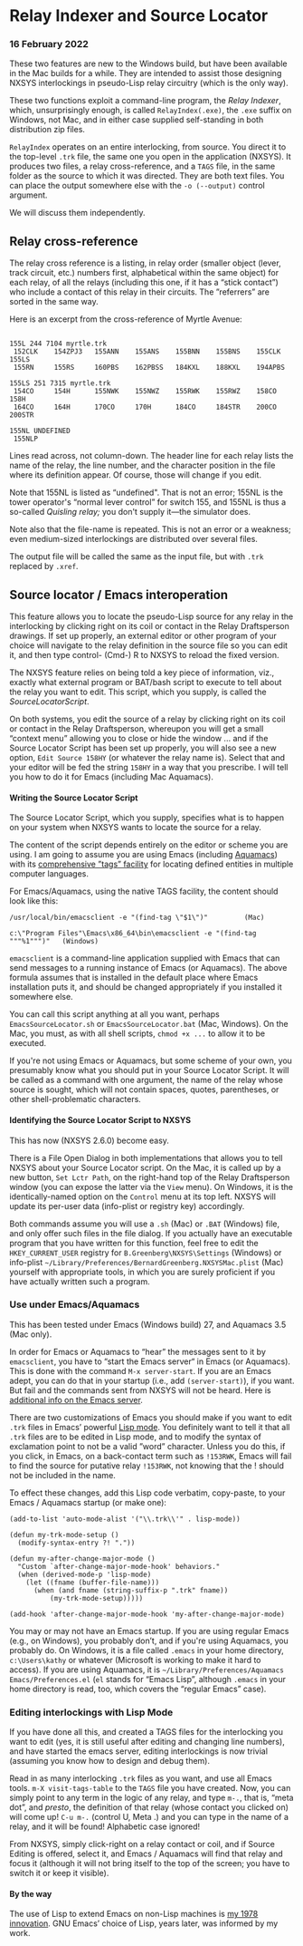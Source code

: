 # Relay Indexer and Source Locator

### 16 February 2022

These two features are new to the Windows build, but have been available in the Mac builds for a while.  They are intended to assist those designing NXSYS interlockings in pseudo-Lisp relay circuitry (which is the only way).

These two functions exploit a command-line program, the *Relay Indexer*, which, unsurprisingly enough, is called `RelayIndex(.exe)`, the `.exe` suffix on Windows, not Mac, and in either case supplied self-standing in both distribution zip files.

`RelayIndex` operates on an entire interlocking, from source.  You direct it to the top-level `.trk` file, the same one you open in the application (NXSYS).  It produces two files, a relay cross-reference, and a `TAGS` file, in the same folder as the source to which it was directed.  They are both text files.  You can place the output somewhere else with the `-o (--output)` control argument.

We will discuss them independently.

## Relay cross-reference

The relay cross reference is a listing, in relay order (smaller object (lever, track circuit, etc.) numbers first, alphabetical within the same object) for each relay, of all the relays (including this one, if it has a “stick contact”) who include a contact of this relay in their circuits.  The ”referrers” are sorted in the same way.

Here is an excerpt from the cross-reference of Myrtle Avenue: 
<span style="font-size:50%">
~~~

155L 244 7104 myrtle.trk
 152CLK    154ZPJ3   155ANN    155ANS    155BNN    155BNS    155CLK    155LS     
 155RN     155RS     160PBS    162PBSS   184KXL    188KXL    194APBS   

155LS 251 7315 myrtle.trk
 154CO     154H      155NWK    155NWZ    155RWK    155RWZ    158CO     158H      
 164CO     164H      170CO     170H      184CO     184STR    200CO     200STR    

155NL UNDEFINED
 155NLP    
~~~
</span>
Lines read across, not column-down. The header line for each relay lists the name of the relay, the line number, and the character position in the file where its definition appear.  Of course, those will change if you edit.

Note that 155NL is listed as “undefined".  That is not an error; 155NL is the tower operator's “normal lever control” for switch 155, and 155NL is thus a so-called *Quisling relay;* you don't supply it—the simulator does.

Note also that the file-name is repeated.  This is not an error or a weakness; even medium-sized interlockings are distributed over several files.

The output file will be called the same as the input file, but with `.trk` replaced by `.xref`.

## Source locator / Emacs interoperation

This feature allows you to locate the pseudo-Lisp source for any relay in the interlocking by clicking right on its coil or contact in the Relay Draftsperson drawings. If set up properly, an external editor or other program of your choice will navigate to the relay definition in the source file so you can edit it, and then type control- (Cmd-) R to NXSYS to reload the fixed version.

The NXSYS feature relies on being told a key piece of information, viz., exactly what external program or BAT/bash script to execute to tell about the relay you want to edit. This script, which you supply, is called the *SourceLocatorScript*.

On both systems, you edit the source of a relay by clicking right on its coil or contact in the Relay Draftsperson, whereupon you will get a small “context menu” allowing you to close or hide the window ... and if the Source Locator Script has been set up properly, you will also see a new option, `Edit Source 158HY` (or whatever the relay name is). Select that and your editor will be fed the string `158HY` in a way that you prescribe.  I will tell you how to do it for Emacs (including Mac Aquamacs).

#### Writing the Source Locator Script

The Source Locator Script, which you supply, specifies what is to happen on your system when NXSYS wants to locate the source for a relay.

The content of the script depends entirely on the editor or scheme you are using.  I am going to assume you are using Emacs (including [Aquamacs](https://aquamacs.org/)) with its [comprehensive ”tags” facility](https://www.emacswiki.org/emacs/EmacsTags) for locating defined entities in multiple computer languages.

For Emacs/Aquamacs, using the native TAGS facility, the content should look like this:
~~~
/usr/local/bin/emacsclient -e "(find-tag \"$1\")"         (Mac)

c:\"Program Files"\Emacs\x86_64\bin\emacsclient -e "(find-tag """%1""")"   (Windows)
~~~

`emacsclient` is a command-line application supplied with Emacs that can send messages to a running instance of Emacs (or Aquamacs). The above formula assumes that is installed in the default place where Emacs installation puts it, and should be changed appropriately if you installed it somewhere else.

You can call this script anything at all you want, perhaps `EmacsSourceLocator.sh` or `EmacsSourceLocator.bat` (Mac, Windows).  On the Mac, you must, as with all shell scripts, `chmod +x ...` to allow it to be executed.

If you're not using Emacs or Aquamacs, but some scheme of your own, you presumably know what you should put in your Source Locator Script.  It will be called as a command with one argument, the name of the relay whose source is sought, which will not contain spaces, quotes, parentheses, or other shell-problematic characters.

#### Identifying the Source Locator Script to NXSYS

This has now (NXSYS 2.6.0) become easy.

There is a File Open Dialog in both implementations that allows you to tell NXSYS about your Source Locator script.  On the Mac, it is called up by a new button, `Set Lctr Path`, on the right-hand top of the Relay Draftsperson window (you can expose the latter via the `View` menu). On Windows, it is the identically-named option on the `Control` menu at its top left.  NXSYS will update its per-user data (info-plist or registry key) accordingly.

Both commands assume you will use a `.sh` (Mac) or `.BAT` (Windows) file, and only offer such files in the file dialog.  If you actually have an executable program that you have written for this function, feel free to edit the `HKEY_CURRENT_USER` registry for `B.Greenberg\NXSYS\Settings` (Windows) or info-plist `~/Library/Preferences/BernardGreenberg.NXSYSMac.plist` (Mac) yourself with appropriate tools, in which you are surely proficient if you have actually written such a program.

### Use under Emacs/Aquamacs

This has been tested under Emacs (Windows build) 27, and Aquamacs 3.5 (Mac only).

In order for Emacs or Aquamacs to “hear” the messages sent to it by `emacsclient`, you have to “start the Emacs server“ in Emacs (or Aquamacs).  This is done with the command `M-x server-start`.  If you are an Emacs adept, you can do that in your startup (i.e., add `(server-start)`), if you want.  But fail and the commands sent from NXSYS will not be heard. Here is [additional info on the Emacs server](https://wikemacs.org/wiki/Emacs_server).

There are two customizations of Emacs you should make if you want to edit `.trk` files in Emacs’ powerful [Lisp mode](https://www.emacswiki.org/emacs/EmacsLispMode).  You definitely want to tell it that all `.trk` files are to be edited in Lisp mode, and to modify the syntax of exclamation point to not be a valid ”word” character. Unless you do this, if you click, in Emacs, on a back-contact term such as `!153RWK`, Emacs will fail to find the source for putative relay `!153RWK`, not knowing that the ! should not be included in the name.


To effect these changes, add this Lisp code verbatim, copy-paste, to your Emacs / Aquamacs startup (or make one):
~~~
(add-to-list 'auto-mode-alist '("\\.trk\\'" . lisp-mode)) 

(defun my-trk-mode-setup ()
  (modify-syntax-entry ?! "."))

(defun my-after-change-major-mode ()
  "Custom `after-change-major-mode-hook' behaviors."
  (when (derived-mode-p 'lisp-mode)
    (let ((fname (buffer-file-name)))
      (when (and fname (string-suffix-p ".trk" fname))
	      (my-trk-mode-setup)))))

(add-hook 'after-change-major-mode-hook 'my-after-change-major-mode)
~~~

You may or may not have an Emacs startup.  If you are using regular Emacs (e.g., on Windows), you probably don’t, and if you're using Aquamacs, you probably do. On Windows, it is a file called `.emacs` in your home directory, `c:\Users\kathy` or whatever (Microsoft is working to make it hard to access).  If you are using Aquamacs, it is `~/Library/Preferences/Aquamacs Emacs/Preferences.el` (`el` stands for “Emacs Lisp”, although `.emacs` in your home directory is read, too, which covers the “regular Emacs” case).

### Editing interlockings with Lisp Mode

If you have done all this, and created a TAGS files for the interlocking you want to edit (yes, it is still useful after editing and changing line numbers), and have started the emacs server, editing interlockings is now trivial (assuming you know how to design and debug them).

Read in as many interlocking `.trk` files as you want, and use all Emacs tools.  `m-X visit-tags-table` to the `TAGS` file you have created. Now, you can simply point to any term in the logic of any relay, and type `m-.`, that is, “meta dot”, and *presto*, the definition of that relay (whose contact you clicked on) will come up!  `C-u m-.` (control U, Meta .) and you can type in the name of a relay, and it will be found!  Alphabetic case ignored!

From NXSYS, simply click-right on a relay contact or coil, and if Source Editing is offered, select it, and Emacs / Aquamacs will find that relay and focus it (although it will not bring itself to the top of the screen; you have to switch it or keep it visible).

#### By the way

The use of Lisp to extend Emacs on non-Lisp machines is [my 1978 innovation](https://multicians.org/mepap.html).  GNU Emacs’ choice of Lisp, years later, was informed by my work.


